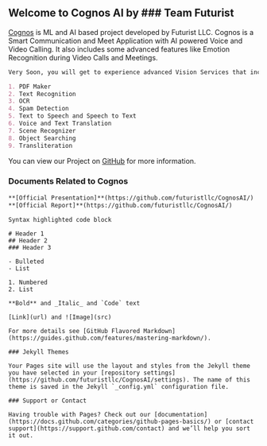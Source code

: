 ## Welcome to Cognos AI by ### Team Futurist

[Cognos](https://github.com/futuristllc/CognosAI) is ML and AI based project developed by Futurist LLC. Cognos is a Smart Communication and Meet Application with AI powered Voice and Video Calling. It also includes some advanced features like Emotion Recognition during Video Calls and Meetings. 

```markdown
Very Soon, you will get to experience advanced Vision Services that includes: 

1. PDF Maker 
2. Text Recognition 
3. OCR 
4. Spam Detection 
5. Text to Speech and Speech to Text 
6. Voice and Text Translation 
7. Scene Recognizer 
8. Object Searching 
9. Transliteration
```
You can view our Project on [GitHub](https://github.com/futuristllc/CognosAI/) for more information.
### Documents Related to Cognos

```markdown
**[Official Presentation]**(https://github.com/futuristllc/CognosAI/)
**[Official Report]**(https://github.com/futuristllc/CognosAI/)
```

```
Syntax highlighted code block

# Header 1
## Header 2
### Header 3

- Bulleted
- List

1. Numbered
2. List

**Bold** and _Italic_ and `Code` text

[Link](url) and ![Image](src)
```
```
For more details see [GitHub Flavored Markdown](https://guides.github.com/features/mastering-markdown/).

### Jekyll Themes

Your Pages site will use the layout and styles from the Jekyll theme you have selected in your [repository settings](https://github.com/futuristllc/CognosAI/settings). The name of this theme is saved in the Jekyll `_config.yml` configuration file.

### Support or Contact

Having trouble with Pages? Check out our [documentation](https://docs.github.com/categories/github-pages-basics/) or [contact support](https://support.github.com/contact) and we’ll help you sort it out.
```
```

